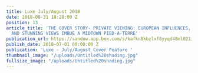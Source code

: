 ```yaml
---
title: Luxe July/August 2018
date: 2018-08-31 18:28:00 Z
position: 13
article_title: 'THE COVER STORY- PRIVATE VIEWING: EUROPEAN INFLUENCES, RICH TEXTURES
  AND STUNNING VIEWS IMBUE A MIDTOWN PIED-A-TERRE'
publication_url: https://sandow.app.box.com/s/kafkn8kbzlxf8yyqd48ml021ivs962um
publish_date: 2018-07-01 00:00:00 Z
publication: 'Luxe - July/August Cover Feature '
thumbnail_image: "/uploads/Untitled%20shading.jpg"
fullsize_image: "/uploads/Untitled%20shading.jpg"
---
```


